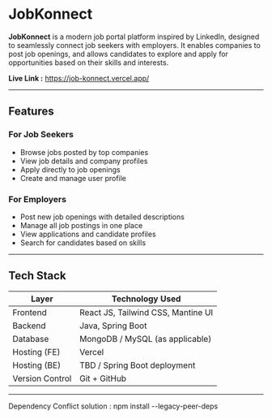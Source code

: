 # JobKonnect

**JobKonnect** is a modern job portal platform inspired by LinkedIn, designed to seamlessly connect job seekers with employers. It enables companies to post job openings, and allows candidates to explore and apply for opportunities based on their skills and interests.

**Live Link :** https://job-konnect.vercel.app/

---

## Features

### For Job Seekers

- Browse jobs posted by top companies
- View job details and company profiles
- Apply directly to job openings
- Create and manage user profile

### For Employers

- Post new job openings with detailed descriptions
- Manage all job postings in one place
- View applications and candidate profiles
- Search for candidates based on skills

---

## Tech Stack

| Layer           | Technology Used                    |
| --------------- | ---------------------------------- |
| Frontend        | React JS, Tailwind CSS, Mantine UI |
| Backend         | Java, Spring Boot                  |
| Database        | MongoDB / MySQL (as applicable)    |
| Hosting (FE)    | Vercel                             |
| Hosting (BE)    | TBD / Spring Boot deployment       |
| Version Control | Git + GitHub                       |

---

Dependency Conflict solution : npm install --legacy-peer-deps
